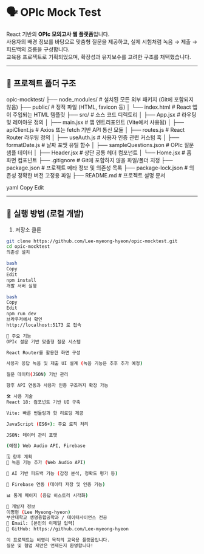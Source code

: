# 🗣️ OPIc Mock Test

React 기반의 **OPIc 모의고사 웹 플랫폼**입니다.  
사용자의 배경 정보를 바탕으로 맞춤형 질문을 제공하고, 실제 시험처럼 녹음 → 제출 → 피드백의 흐름을 구성합니다.  
교육용 프로젝트로 기획되었으며, 확장성과 유지보수를 고려한 구조를 채택했습니다.

---

## 📁 프로젝트 폴더 구조

opic-mocktest/
├── node_modules/ # 설치된 모든 외부 패키지 (Git에 포함되지 않음)
├── public/ # 정적 파일 (HTML, favicon 등)
│ └── index.html # React 앱이 주입되는 HTML 템플릿
├── src/ # 소스 코드 디렉토리
│ ├── App.jsx # 라우팅 및 레이아웃 정의
│ ├── main.jsx # 앱 엔트리포인트 (Vite에서 사용됨)
│ ├── apiClient.js # Axios 또는 fetch 기반 API 통신 모듈
│ ├── routes.js # React Router 라우팅 정의
│ ├── useAuth.js # 사용자 인증 관련 커스텀 훅
│ ├── formatDate.js # 날짜 포맷 유틸 함수
│ ├── sampleQuestions.json # OPIc 질문 샘플 데이터
│ ├── Header.jsx # 상단 공통 헤더 컴포넌트
│ └── Home.jsx # 홈 화면 컴포넌트
├── .gitignore # Git에 포함하지 않을 파일/폴더 지정
├── package.json # 프로젝트 메타 정보 및 의존성 목록
├── package-lock.json # 의존성 정확한 버전 고정용 파일
├── README.md # 프로젝트 설명 문서

yaml
Copy
Edit

---

## 🚀 실행 방법 (로컬 개발)

1. 저장소 클론

```bash
git clone https://github.com/Lee-myeong-hyeon/opic-mocktest.git
cd opic-mocktest
의존성 설치

bash
Copy
Edit
npm install
개발 서버 실행

bash
Copy
Edit
npm run dev
브라우저에서 확인
http://localhost:5173 로 접속

🧩 주요 기능
OPIc 설문 기반 맞춤형 질문 시스템

React Router를 활용한 화면 구성

사용자 응답 녹음 및 제출 UI 설계 (녹음 기능은 추후 추가 예정)

질문 데이터(JSON) 기반 관리

향후 API 연동과 사용자 인증 구조까지 확장 가능

🛠 사용 기술
React 18: 컴포넌트 기반 UI 구축

Vite: 빠른 번들링과 핫 리로딩 제공

JavaScript (ES6+): 주요 로직 처리

JSON: 데이터 관리 포맷

(예정) Web Audio API, Firebase

🗓️ 향후 계획
🎤 녹음 기능 추가 (Web Audio API)

🧠 AI 기반 피드백 기능 (감정 분석, 정확도 평가 등)

💾 Firebase 연동 (데이터 저장 및 인증 기능)

📊 통계 페이지 (응답 히스토리 시각화)

👤 개발자 정보
이명현 (Lee Myeong-hyeon)
부산대학교 생명융합공학과 / 데이터사이언스 전공
📧 Email: [본인의 이메일 입력]
🔗 GitHub: https://github.com/Lee-myeong-hyeon

이 프로젝트는 비영리 목적의 교육용 플랫폼입니다.
질문 및 협업 제안은 언제든지 환영합니다!

